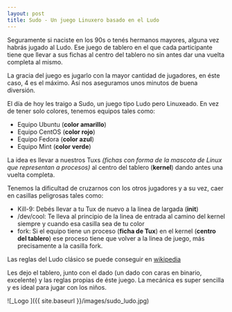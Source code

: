 ```yaml
---
layout: post
title: Sudo - Un juego Linuxero basado en el Ludo
---
```


Seguramente si naciste en los 90s o tenés hermanos mayores, alguna vez habrás jugado al Ludo. Ese juego de tablero en el que cada participante tiene que llevar a sus fichas al centro del tablero no sin antes dar una vuelta completa al mismo.

La gracia del juego es jugarlo con la mayor cantidad de jugadores, en éste caso, 4 es el máximo. Así nos aseguramos unos minutos de buena diversión.

El día de hoy les traigo a Sudo, un juego tipo Ludo pero Linuxeado. 
En vez de tener solo colores, tenemos equipos tales como:
* Equipo Ubuntu (**color amarillo**)
* Equipo CentOS (**color rojo**)
* Equipo Fedora (**color azul**)
* Equipo Mint   (**color verde**)

La idea es llevar a nuestros Tuxs *(fichas con forma de la mascota de Linux que representan a procesos)* al centro del tablero (**kernel**) dando antes una vuelta completa.

Tenemos la dificultad de cruzarnos con los otros jugadores y a su vez, caer en casillas peligrosas tales como:
* Kill-9: Debés llevar a tu Tux de nuevo a la linea de largada (**init**)
* /dev/cool: Te lleva al principio de la linea de entrada al camino del kernel siempre y cuando esa casilla sea de tu color
* fork: Si el equipo tiene un proceso (**ficha de Tux**) en el kernel (**centro del tablero**) ese proceso tiene que volver a la linea de juego, más precisamente a la casilla fork.

Las reglas del Ludo clásico se puede conseguir en [wikipedia](https://es.wikipedia.org/wiki/Ludo)

Les dejo el tablero, junto con el dado (un dado con caras en binario, excelente) y las reglas propias de éste juego.
La mecánica es super sencilla y es ideal para jugar con los niños.

![_Logo ]({{ site.baseurl }}/images/sudo_ludo.jpg)